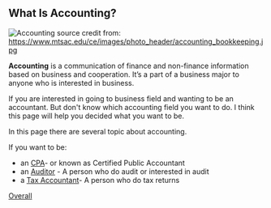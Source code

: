 ## What Is Accounting?
![Accounting](https://www.mtsac.edu/ce/images/photo_header/accounting_bookkeeping.jpg)
source credit from:  https://www.mtsac.edu/ce/images/photo_header/accounting_bookkeeping.jpg


**Accounting** is a communication of finance and non-finance information based on business and cooperation. It’s a part of a business major to anyone who is interested in business.

If you are interested in going to business field and wanting to be an accountant. But don't know which accounting field you want to do.
I think this page will help you decided what you want to be.

In this page there are several topic about accounting.

If you want to be:
* an [CPA](CPA.md)- or known as Certified Public Accountant
* an [Auditor](Audit.md) - A person who do audit or interested in audit
* a [Tax Accountant](Taxaccounting.md)- A person who do tax returns


[Overall](overall.md)
